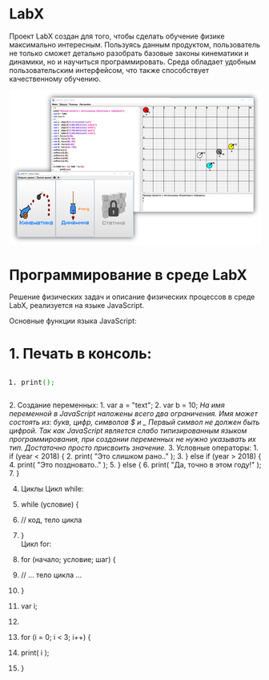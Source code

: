 # LabX
Проект LabX создан для того, чтобы сделать обучение физике максимально интересным. Пользуясь данным продуктом, пользователь не только сможет детально разобрать базовые законы кинематики и динамики, но и научиться программировать. Среда обладает удобным пользовательским интерфейсом, что также способствует качественному обучению. 
 
 
![LabX](img/labe2.png)

# Программирование в среде LabX

Решение физических задач и описание физических процессов в среде LabX, реализуется на языке JavaScript.

Основные функции языка JavaScript:
<H1> 1.	Печать в консоль: </H1>
<pre class="javascript" style="font-family:monospace;"><ol><li style="font-weight: normal; vertical-align:top;"><div style="font: normal normal 1em/1.2em monospace; margin:0; padding:0; background:none; vertical-align:top;">print<span style="color: #009900;">&#40;</span><span style="color: #009900;">&#41;</span><span style="color: #339933;">;</span>  </div></li></ol></pre>
2.	Создание переменных:
1.	var a = "text";  
2.	var b = 10;  
<em> На имя переменной в JavaScript наложены всего два ограничения.
Имя может состоять из: букв, цифр, символов $ и _
Первый символ не должен быть цифрой.
Так как JavaScript является слабо типизированным языком программирования, при создании переменных не нужно указывать их тип. Достаточно просто присвоить значение.</em>
3.	Условные операторы:
1.	if (year < 2018) {  
2.	  print( "Это слишком рано.." );  
3.	} else if (year > 2018) {  
4.	  print( "Это поздновато.." );  
5.	} else {  
6.	  print( "Да, точно в этом году!" );  
7.	}  



4.	Циклы
Цикл while:
1.	while (условие) {  
2.	  // код, тело цикла  
3.	}  
       Цикл for:
1.	for (начало; условие; шаг) {  
2.	  // ... тело цикла ...  
3.	}  

1.	var i;  
2.	  
3.	for (i = 0; i < 3; i++) {  
4.	  print( i );  
5.	}  
